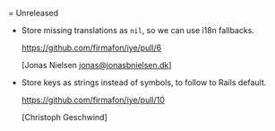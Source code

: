 = Unreleased

  * Store missing translations as `nil`, so we can use i18n fallbacks.
    
    https://github.com/firmafon/iye/pull/6
     
    [Jonas Nielsen <jonas@jonasbnielsen.dk>]

  * Store keys as strings instead of symbols, to follow to Rails default.
    
    https://github.com/firmafon/iye/pull/10
    
    [Christoph Geschwind]
